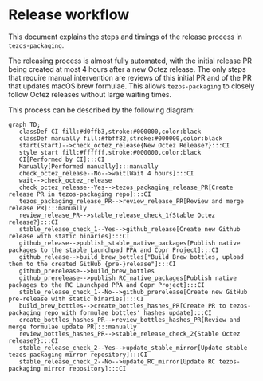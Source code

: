 <!--
   - SPDX-FileCopyrightText: 2022 Oxhead Alpha
   - SPDX-License-Identifier: LicenseRef-MIT-OA
   -->
# Release workflow

This document explains the steps and timings of the release process in `tezos-packaging`.

The releasing process is almost fully automated, with the initial release PR being created
at most 4 hours after a new Octez release. The only steps that require manual intervention
are reviews of this initial PR and of the PR that updates macOS brew formulae.
This allows `tezos-packaging` to closely follow Octez releases without large waiting times.

This process can be described by the following diagram:
```mermaid
graph TD;
   classDef CI fill:#d0ffb3,stroke:#000000,color:black
   classDef manually fill:#fbff82,stroke:#000000,color:black
   start(Start)-->check_octez_release{New Octez Release?}:::CI
   style start fill:#ffffff,stroke:#000000,color:black
   CI[Performed by CI]:::CI
   Manually[Performed manually]:::manually
   check_octez_release--No-->wait[Wait 4 hours]:::CI
   wait-->check_octez_release
   check_octez_release--Yes-->tezos_packaging_release_PR[Create release PR in tezos-packaging repo]:::CI
   tezos_packaging_release_PR-->review_release_PR[Review and merge release PR]:::manually
   review_release_PR-->stable_release_check_1{Stable Octez release?}:::CI
   stable_release_check_1--Yes-->github_release[Create new Github release with static binaries]:::CI
   github_release-->publish_stable_native_packages[Publish native packages to the stable Launchpad PPA and Copr Project]:::CI
   github_release-->build_brew_bottles["Build Brew bottles, upload them to the created GitHub {pre-}release"]:::CI
   github_prerelease-->build_brew_bottles
   github_prerelease-->publish_RC_native_packages[Publish native packages to the RC Launchpad PPA and Copr Project]:::CI
   stable_release_check_1--No-->github_prerelease[Create new GitHub pre-release with static binaries]:::CI
   build_brew_bottles-->create_bottles_hashes_PR[Create PR to tezos-packaging repo with formulae bottles' hashes update]:::CI
   create_bottles_hashes_PR-->review_bottles_hashes_PR[Review and merge formulae update PR]:::manually
   review_bottles_hashes_PR-->stable_release_check_2{Stable Octez release?}:::CI
   stable_release_check_2--Yes-->update_stable_mirror[Update stable tezos-packaging mirror repository]:::CI
   stable_release_check_2--No-->update_RC_mirror[Update RC tezos-packaging mirror repository]:::CI
```
